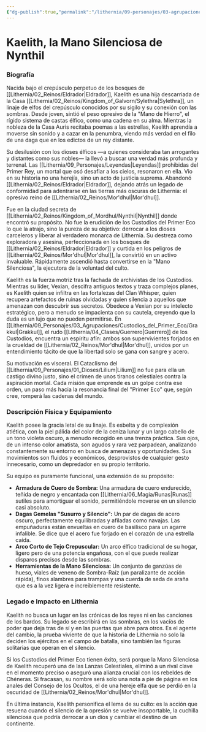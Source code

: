```yaml
---
{"dg-publish":true,"permalink":"/lithernia/09-personajes/03-agrupaciones/custodios-del-primer-eco/kaelith/","tags":["[lithernia","personajes","culto","espionaje","Mor'dhul","elfo","Sylethra"]}
---
```


# Kaelith, la Mano Silenciosa de Nynthil

### Biografía

Nacida bajo el crepúsculo perpetuo de los bosques de [[Lithernia/02_Reinos/Eldrador\|Eldrador]], Kaelith es una hija descarriada de la Casa [[Lithernia/02_Reinos/Kingdom_of_Galvorn/Sylethra\|Sylethra]], un linaje de elfos del crepúsculo conocidos por su sigilo y su conexión con las sombras. Desde joven, sintió el peso opresivo de la "Mano de Hierro", el rígido sistema de castas élfico, como una cadena en su alma. Mientras la nobleza de la Casa Auris recitaba poemas a las estrellas, Kaelith aprendía a moverse sin sonido y a cazar en la penumbra, viendo más verdad en el filo de una daga que en los edictos de un rey distante.

Su desilusión con los dioses élficos —a quienes consideraba tan arrogantes y distantes como sus nobles— la llevó a buscar una verdad más profunda y terrenal. Las [[Lithernia/09_Personajes/Leyendas\|Leyendas]] prohibidas del Primer Rey, un mortal que osó desafiar a los cielos, resonaron en ella. Vio en su historia no una herejía, sino un acto de justicia suprema. Abandonó [[Lithernia/02_Reinos/Eldrador\|Eldrador]], dejando atrás un legado de conformidad para adentrarse en las tierras más oscuras de Lithernia: el opresivo reino de [[Lithernia/02_Reinos/Mor'dhul\|Mor'dhul]].

Fue en la ciudad secreta de [[Lithernia/02_Reinos/Kingdom_of_Mordhul/Nynthil\|Nynthil]] donde encontró su propósito. No fue la erudición de los Custodios del Primer Eco lo que la atrajo, sino la pureza de su objetivo: derrocar a los dioses carceleros y liberar al verdadero monarca de Lithernia. Su destreza como exploradora y asesina, perfeccionada en los bosques de [[Lithernia/02_Reinos/Eldrador\|Eldrador]] y curtida en los peligros de [[Lithernia/02_Reinos/Mor'dhul\|Mor'dhul]], la convirtió en un activo invaluable. Rápidamente ascendió hasta convertirse en la "Mano Silenciosa", la ejecutora de la voluntad del culto.

Kaelith es la fuerza motriz tras la fachada de archivistas de los Custodios. Mientras su líder, Vexian, descifra antiguos textos y traza complejos planes, es Kaelith quien se infiltra en las fortalezas del Clan Whisper, quien recupera artefactos de ruinas olvidadas y quien silencia a aquellos que amenazan con descubrir sus secretos. Obedece a Vexian por su intelecto estratégico, pero a menudo se impacienta con su cautela, creyendo que la duda es un lujo que no pueden permitirse. En [[Lithernia/09_Personajes/03_Agrupaciones/Custodios_del_Primer_Eco/Grakkul\|Grakkul]], el rudo [[Lithernia/04_Clases/Guerrero\|Guerrero]] de los Custodios, encuentra un espíritu afín: ambos son supervivientes forjados en la crueldad de [[Lithernia/02_Reinos/Mor'dhul\|Mor'dhul]], unidos por un entendimiento tácito de que la libertad solo se gana con sangre y acero.

Su motivación es visceral. El Cataclismo del [[Lithernia/09_Personajes/01_Dioses/Lilium\|Lilium]] no fue para ella un castigo divino justo, sino el crimen de unos tiranos celestiales contra la aspiración mortal. Cada misión que emprende es un golpe contra ese orden, un paso más hacia la resonancia final del "Primer Eco" que, según cree, romperá las cadenas del mundo.

### Descripción Física y Equipamiento

Kaelith posee la gracia letal de su linaje. Es esbelta y de complexión atlética, con la piel pálida del color de la ceniza lunar y un largo cabello de un tono violeta oscuro, a menudo recogido en una trenza práctica. Sus ojos, de un intenso color amatista, son agudos y rara vez parpadean, analizando constantemente su entorno en busca de amenazas y oportunidades. Sus movimientos son fluidos y económicos, desprovistos de cualquier gesto innecesario, como un depredador en su propio territorio.

Su equipo es puramente funcional, una extensión de su propósito:
*   **Armadura de Cuero de Sombra:** Una armadura de cuero endurecido, teñida de negro y encantada con [[Lithernia/06_Magia/Runas\|Runas]] sutiles para amortiguar el sonido, permitiéndole moverse en un silencio casi absoluto.
*   **Dagas Gemelas "Susurro y Silencio":** Un par de dagas de acero oscuro, perfectamente equilibradas y afiladas como navajas. Las empuñaduras están envueltas en cuero de basilisco para un agarre infalible. Se dice que el acero fue forjado en el corazón de una estrella caída.
*   **Arco Corto de Tejo Crepuscular:** Un arco élfico tradicional de su hogar, ligero pero de una potencia engañosa, con el que puede realizar disparos precisos desde las sombras.
*   **Herramientas de la Mano Silenciosa:** Un conjunto de ganzúas de hueso, viales de veneno de Sombra-Raíz (un paralizante de acción rápida), finos alambres para trampas y una cuerda de seda de araña que es a la vez ligera e increíblemente resistente.

### Legado e Impacto en Lithernia

Kaelith no busca un lugar en las crónicas de los reyes ni en las canciones de los bardos. Su legado se escribirá en las sombras, en los vacíos de poder que deja tras de sí y en las puertas que abre para otros. Es el agente del cambio, la prueba viviente de que la historia de Lithernia no solo la deciden los ejércitos en el campo de batalla, sino también las figuras solitarias que operan en el silencio.

Si los Custodios del Primer Eco tienen éxito, será porque la Mano Silenciosa de Kaelith recuperó una de las Lanzas Celestiales, eliminó a un rival clave en el momento preciso o aseguró una alianza crucial con los rebeldes de Chéneras. Si fracasan, su nombre será solo una nota a pie de página en los anales del Consejo de los Ocultos, el de una hereje elfa que se perdió en la oscuridad de [[Lithernia/02_Reinos/Mor'dhul\|Mor'dhul]].

En última instancia, Kaelith personifica el lema de su culto: es la acción que resuena cuando el silencio de la opresión se vuelve insoportable, la cuchilla silenciosa que podría derrocar a un dios y cambiar el destino de un continente.
